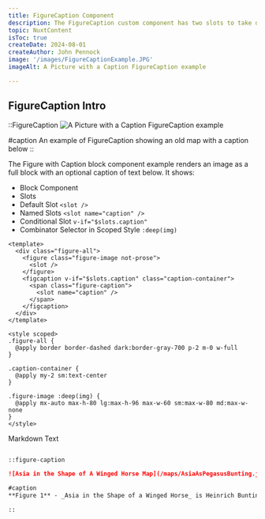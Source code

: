 ```yaml
---
title: FigureCaption Component
description: The FigureCaption custom component has two slots to take default content into a <figure></figure> element and a caption content into a <figcaption></figcaption> element like you would find in an article.
topic: NuxtContent
isToc: true
createDate: 2024-08-01
createAuthor: John Pennock
image: '/images/FigureCaptionExample.JPG'
imageAlt: A Picture with a Caption FigureCaption example

---
```


## FigureCaption Intro

::FigureCaption
![A Picture with a Caption FigureCaption example](/images/FigureCaptionExample.JPG)

#caption
An example of FigureCaption showing an old map with a caption below
::

The Figure with Caption block component example renders an image as a full block with an optional caption of text below.  It shows:
- Block Component
- Slots
- Default Slot `<slot />`
- Named Slots `<slot name="caption" />`
- Conditional Slot `v-if="$slots.caption"`
- Combinator Selector in Scoped Style `:deep(img)` 

```vue
<template>
  <div class="figure-all">
    <figure class="figure-image not-prose">
      <slot />
    </figure>
    <figcaption v-if="$slots.caption" class="caption-container">
      <span class="figure-caption">
        <slot name="caption" />
      </span>
    </figcaption>
  </div>
</template>

<style scoped>
.figure-all {
  @apply border border-dashed dark:border-gray-700 p-2 m-0 w-full
}

.caption-container {
  @apply my-2 sm:text-center
}

.figure-image :deep(img) {
  @apply mx-auto max-h-80 lg:max-h-96 max-w-60 sm:max-w-80 md:max-w-none
}
</style>

```

Markdown Text

```markdown

::figure-caption

![Asia in the Shape of A Winged Horse Map](/maps/AsiaAsPegasusBunting.jpg)

#caption
**Figure 1** - _Asia in the Shape of a Winged Horse_ is Heinrich Bunting's 16th century map of the continent of Asia shaped in the figure of Pegasus, the winged horse sprung from the decapitated body of Medusa, from Greek mythology

::

```

